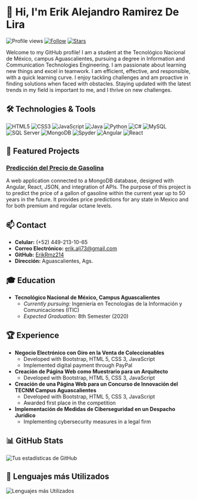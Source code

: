# 👋 Hi, I'm Erik Alejandro Ramirez De Lira

![Profile views](https://komarev.com/ghpvc/?username=ErikRmz214&color=brightgreen) [![Follow](https://img.shields.io/github/followers/ErikRmz214?label=Follow&style=social)](https://github.com/ErikRmz214) [![Stars](https://img.shields.io/github/stars/ErikRmz214?style=social)](https://github.com/ErikRmz214)

Welcome to my GitHub profile! I am a student at the Tecnológico Nacional de México, campus Aguascalientes, pursuing a degree in Information and Communication Technologies Engineering. I am passionate about learning new things and excel in teamwork. I am efficient, effective, and responsible, with a quick learning curve. I enjoy tackling challenges and am proactive in finding solutions when faced with obstacles. Staying updated with the latest trends in my field is important to me, and I thrive on new challenges.

## 🛠️ Technologies & Tools

<p>
  <img src="https://img.shields.io/badge/HTML5-E34F26?style=for-the-badge&logo=html5&logoColor=white" alt="HTML5" />
  <img src="https://img.shields.io/badge/CSS3-1572B6?style=for-the-badge&logo=css3&logoColor=white" alt="CSS3" />
  <img src="https://img.shields.io/badge/JavaScript-F7DF1E?style=for-the-badge&logo=javascript&logoColor=black" alt="JavaScript" />
  <img src="https://img.shields.io/badge/Java-007396?style=for-the-badge&logo=java&logoColor=white" alt="Java" />
  <img src="https://img.shields.io/badge/Python-3776AB?style=for-the-badge&logo=python&logoColor=white" alt="Python" />
  <img src="https://img.shields.io/badge/C%23-239120?style=for-the-badge&logo=c-sharp&logoColor=white" alt="C#" />
  <img src="https://img.shields.io/badge/MySQL-4479A1?style=for-the-badge&logo=mysql&logoColor=white" alt="MySQL" />
  <img src="https://img.shields.io/badge/SQL%20Server-CC2927?style=for-the-badge&logo=microsoft-sql-server&logoColor=white" alt="SQL Server" />
  <img src="https://img.shields.io/badge/MongoDB-47A248?style=for-the-badge&logo=mongodb&logoColor=white" alt="MongoDB" />
  <img src="https://img.shields.io/badge/Spyder-FF0000?style=for-the-badge&logo=spyder-ide&logoColor=white" alt="Spyder" />
  <img src="https://img.shields.io/badge/Angular-DD0031?style=for-the-badge&logo=angular&logoColor=white" alt="Angular" />
  <img src="https://img.shields.io/badge/React-61DAFB?style=for-the-badge&logo=react&logoColor=white" alt="React" />
</p>

## 🌟 Featured Projects

### [Predicción del Precio de Gasolina](https://github.com/ErikRmz214/prediccion-precio-gasolina)
A web application connected to a MongoDB database, designed with Angular, React, JSON, and integration of APIs. The purpose of this project is to predict the price of a gallon of gasoline within the current year up to 50 years in the future. It provides price predictions for any state in Mexico and for both premium and regular octane levels.

## 📫 Contact

- **Celular:** (+52) 449-213-10-65
- **Correo Electrónico:** erik.alj73@gmail.com
- **GitHub:** [ErikRmz214](https://github.com/ErikRmz214)
- **Dirección:** Aguascalientes, Ags.

## 🎓 Education

- **Tecnológico Nacional de México, Campus Aguascalientes**
  - *Currently pursuing:* Ingeniería en Tecnologías de la Información y Comunicaciones (ITIC)
  - *Expected Graduation:* 8th Semester (2020)

## 🏆 Experience

- **Negocio Electrónico con Giro en la Venta de Coleccionables**
  - Developed with Bootstrap, HTML 5, CSS 3, JavaScript
  - Implemented digital payment through PayPal
- **Creación de Página Web como Muestrario para un Arquitecto**
  - Developed with Bootstrap, HTML 5, CSS 3, JavaScript
- **Creación de una Página Web para un Concurso de Innovación del TECNM Campus Aguascalientes**
  - Developed with Bootstrap, HTML 5, CSS 3, JavaScript
  - Awarded first place in the competition
- **Implementación de Medidas de Ciberseguridad en un Despacho Jurídico**
  - Implementing cybersecurity measures in a legal firm

## 📊 GitHub Stats

![Tus estadísticas de GitHub](https://github-readme-stats.vercel.app/api?username=ErikRmz214&show_icons=true&theme=radical)

## 🚀 Lenguajes más Utilizados

![Lenguajes más Utilizados](https://github-readme-stats.vercel.app/api/top-langs/?username=ErikRmz214&layout=compact&theme=radical)
